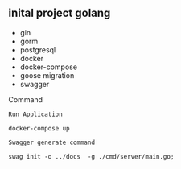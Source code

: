 ## inital project golang 

- gin 
- gorm
- postgresql
- docker
- docker-compose
- goose migration
- swagger

Command 

    Run Application

    docker-compose up

    Swagger generate command

    swag init -o ../docs  -g ./cmd/server/main.go; 
